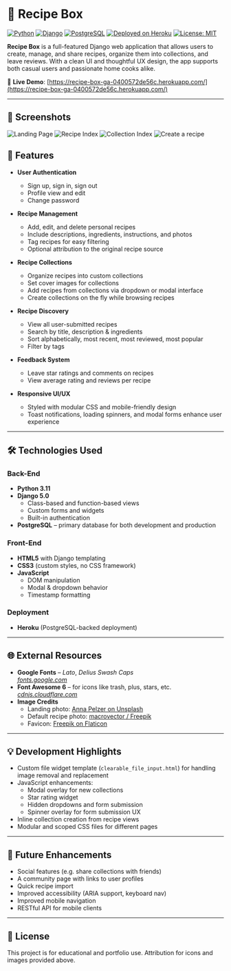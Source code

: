 # 🥘 Recipe Box

[![Python](https://img.shields.io/badge/Python-3.11-blue.svg)](https://www.python.org/downloads/release/python-3110/)
[![Django](https://img.shields.io/badge/Django-5.0-green.svg)](https://docs.djangoproject.com/en/5.0/)
[![PostgreSQL](https://img.shields.io/badge/PostgreSQL-15-blue.svg)](https://www.postgresql.org/)
[![Deployed on Heroku](https://img.shields.io/badge/Deployed-Heroku-7056bf?logo=heroku)](https://recipe-box-ga-0400572de56c.herokuapp.com/)
[![License: MIT](https://img.shields.io/badge/license-MIT-lightgrey.svg)](https://opensource.org/licenses/MIT)

**Recipe Box** is a full-featured Django web application that allows users to create, manage, and share recipes, organize them into collections, and leave reviews. With a clean UI and thoughtful UX design, the app supports both casual users and passionate home cooks alike.

🔗 **Live Demo**: [https://recipe-box-ga-0400572de56c.herokuapp.com/](https://recipe-box-ga-0400572de56c.herokuapp.com/)

---

## 📸 Screenshots

![Landing Page](<main_app/static/img/screenshots/Screenshot 2025-05-05 at 2.28.37 PM.png>)
![Recipe Index](<main_app/static/img/screenshots/Screenshot 2025-05-05 at 2.28.56 PM.png>)
![Collection Index](<main_app/static/img/screenshots/Screenshot 2025-05-05 at 2.30.14 PM.png>)
![Create a recipe](<main_app/static/img/screenshots/Screenshot 2025-05-05 at 2.30.25 PM.png>)

## 🚀 Features

- **User Authentication**

  - Sign up, sign in, sign out
  - Profile view and edit
  - Change password

- **Recipe Management**

  - Add, edit, and delete personal recipes
  - Include descriptions, ingredients, instructions, and photos
  - Tag recipes for easy filtering
  - Optional attribution to the original recipe source

- **Recipe Collections**

  - Organize recipes into custom collections
  - Set cover images for collections
  - Add recipes from collections via dropdown or modal interface
  - Create collections on the fly while browsing recipes

- **Recipe Discovery**

  - View all user-submitted recipes
  - Search by title, description & ingredients
  - Sort alphabetically, most recent, most reviewed, most popular
  - Filter by tags

- **Feedback System**

  - Leave star ratings and comments on recipes
  - View average rating and reviews per recipe

- **Responsive UI/UX**
  - Styled with modular CSS and mobile-friendly design
  - Toast notifications, loading spinners, and modal forms enhance user experience

---

## 🛠 Technologies Used

### Back-End

- **Python 3.11**
- **Django 5.0**
  - Class-based and function-based views
  - Custom forms and widgets
  - Built-in authentication
- **PostgreSQL** – primary database for both development and production

### Front-End

- **HTML5** with Django templating
- **CSS3** (custom styles, no CSS framework)
- **JavaScript**
  - DOM manipulation
  - Modal & dropdown behavior
  - Timestamp formatting

### Deployment

- **Heroku** (PostgreSQL-backed deployment)

---

## 🌐 External Resources

- **Google Fonts** – _Lato_, _Delius Swash Caps_  
  _[fonts.google.com](https://fonts.google.com)_
- **Font Awesome 6** – for icons like trash, plus, stars, etc.  
  _[cdnjs.cloudflare.com](https://cdnjs.com/libraries/font-awesome)_
- **Image Credits**
  - Landing photo: [Anna Pelzer on Unsplash](https://unsplash.com/photos/bowl-of-vegetable-salads-IGfIGP5ONV0)
  - Default recipe photo: [macrovector / Freepik](https://www.freepik.com)
  - Favicon: [Freepik on Flaticon](https://www.flaticon.com/free-icons/dinner)

---

## 💡 Development Highlights

- Custom file widget template (`clearable_file_input.html`) for handling image removal and replacement
- JavaScript enhancements:
  - Modal overlay for new collections
  - Star rating widget
  - Hidden dropdowns and form submission
  - Spinner overlay for form submission UX
- Inline collection creation from recipe views
- Modular and scoped CSS files for different pages

---

## 🧪 Future Enhancements

- Social features (e.g. share collections with friends)
- A community page with links to user profiles
- Quick recipe import
- Improved accessibility (ARIA support, keyboard nav)
- Improved mobile navigation
- RESTful API for mobile clients

---

## 📝 License

This project is for educational and portfolio use. Attribution for icons and images provided above.
